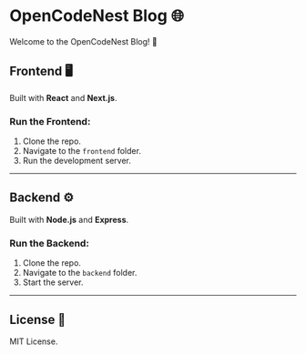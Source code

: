 # OpenCodeNest Blog 🌐

Welcome to the OpenCodeNest Blog! 🚀

## Frontend 🖥️
Built with **React** and **Next.js**.

### Run the Frontend:
1. Clone the repo.
2. Navigate to the `frontend` folder.
3. Run the development server.

---

## Backend ⚙️
Built with **Node.js** and **Express**.

### Run the Backend:
1. Clone the repo.
2. Navigate to the `backend` folder.
3. Start the server.

---

## License 📄
MIT License.

